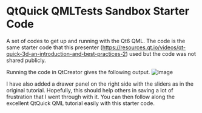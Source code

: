 # QtQuick QMLTests Sandbox Starter Code
A set of codes to get up and running with the Qt6 QML. The code is the same starter code that this presenter (https://resources.qt.io/videos/qt-quick-3d-an-introduction-and-best-practices-2) used but the code was not shared publicly.

Running the code in QtCreator gives the following output. 
![image](https://user-images.githubusercontent.com/1354859/167262549-84ebd4e1-1194-46cc-8845-8f172eb78d6c.png)

I have also added a drawer panel on the right side with the sliders as in the original tutorial. Hopefully, this should help others in saving a lot of frustration that I went through with it. You can then follow along the excellent QtQuick QML tutorial easily with this starter code.
